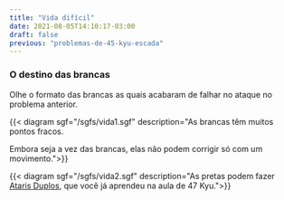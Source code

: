 ```yaml
---
title: "Vida difícil"
date: 2021-08-05T14:10:17-03:00
draft: false
previous: "problemas-de-45-kyu-escada"
---
```


### O destino das brancas

Olhe o formato das brancas as quais acabaram de falhar no ataque no problema anterior.

{{< diagram sgf="/sgfs/vida1.sgf" description="As brancas têm muitos pontos fracos.</p><p>Embora seja a vez das brancas, elas não podem corrigir só com um movimento.">}} 

{{< diagram sgf="/sgfs/vida2.sgf" description="As pretas podem fazer <a href='/problemas-de-47-kyu-atari-duplo'>Ataris Duplos</a>, que você já aprendeu na aula de 47 Kyu.">}} 
